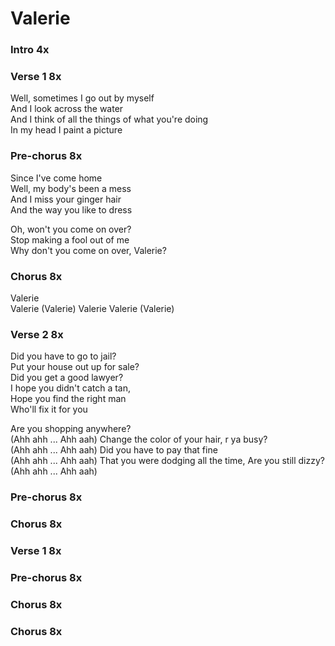 # Valerie

### Intro  4x

### Verse 1  8x
Well, sometimes I go out by myself  
And I look across the water  
And I think of all the things of what you're doing  
In my head I paint a picture  

### Pre-chorus  8x
Since I've come home  
Well, my body's been a mess  
And I miss your ginger hair  
And the way you like to dress  

Oh, won't you come on over?  
Stop making a fool out of me  
Why don't you come on over, Valerie?

### Chorus  8x
Valerie  
Valerie (Valerie)
Valerie
Valerie (Valerie)

### Verse 2  8x
Did you have to go to jail?  
Put your house out up for sale?  
Did you get a good lawyer?  
I hope you didn't catch a tan,  
Hope you find the right man  
Who'll fix it for you  

Are you shopping anywhere?  
(Ahh ahh ... Ahh aah)
Change the color of your hair, r ya busy?  
(Ahh ahh ... Ahh aah)
Did you have to pay that fine  
(Ahh ahh ... Ahh aah)
That you were dodging all the time, Are you still dizzy?  
(Ahh ahh ... Ahh aah)

### Pre-chorus  8x

### Chorus  8x

### Verse 1  8x

### Pre-chorus  8x

### Chorus  8x

### Chorus  8x